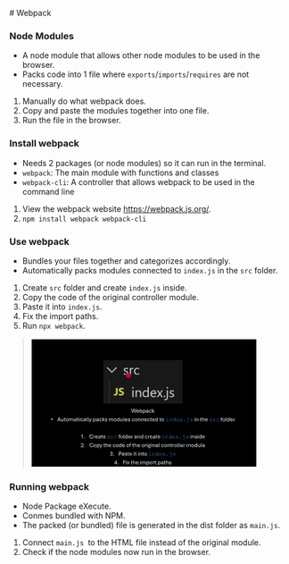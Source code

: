 ​# Webpack

### Node Modules

- A node module that allows other node modules to be used in the browser.
- Packs code into 1 file where `exports`/`imports`/`requires` are not necessary.

1. Manually do what webpack does.
2. Copy and paste the modules together into one file.
3. Run the file in the browser.

### Install webpack

- Needs 2 packages (or node modules) so it can run in the terminal.
- `webpack`: The main module with functions and classes
- `webpack-cli`: A controller that allows webpack to be used in the command line

1. View the webpack website https://webpack.js.org/.
2. `npm install webpack webpack-cli`

### Use webpack

- Bundles your files together and categorizes accordingly.
- Automatically packs modules connected to `index.js` in the `src` folder.

1. Create `src` folder and create `index.js` inside.
2. Copy the code of the original controller module.
3. Paste it into `index.js`.
4. Fix the import paths.
5. Run `npx webpack`.



>![](6.png)

### Running webpack

- Node Package eXecute.
- Conmes bundled with NPM.
- The packed (or bundled) file is generated in the dist folder as `main.js`.

1. Connect `main.js `to the HTML file instead of the original module.
2. Check if the node modules now run in the browser.
